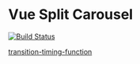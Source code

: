# Vue Split Carousel

[![Build Status](https://travis-ci.com/Aaron00101010/vue-split-carousel.svg?branch=dev)](https://travis-ci.com/Aaron00101010/vue-split-carousel)   



[transition-timing-function](https://developer.mozilla.org/zh-CN/docs/Web/CSS/transition-timing-function)
 
